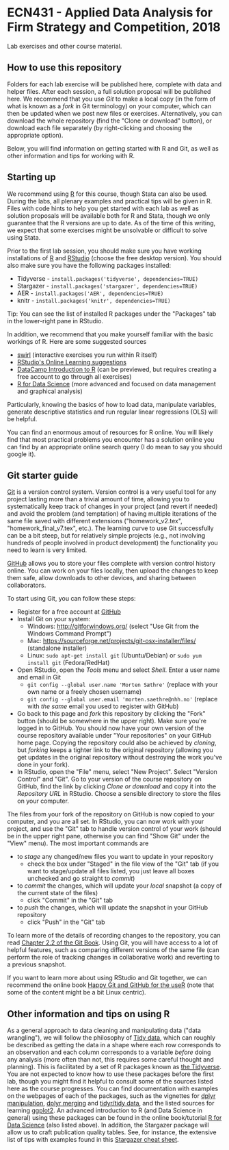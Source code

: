# ECN431 - Applied Data Analysis for Firm Strategy and Competition, 2018

Lab exercises and other course material.


## How to use this repository

Folders for each lab exercise will be published here, complete with data and helper files. After each session, a full solution proposal will be published here. We recommend that you use *Git* to make a local copy (in the form of what is known as a *fork* in Git terminology) on your computer, which can then be updated when we post new files or exercises. Alternatively, you can download the whole repository (find the "Clone  or download" button), or download each file separately (by right-clicking and choosing the appropriate option).

Below, you will find information on getting started with R and Git, as well as other information and tips for working with R.


## Starting up

We recommend using [R](https://www.r-project.org/) for this course, though Stata can also be used. During the labs, all plenary examples and practical tips will be given in R. Files with code hints to help you get started with each lab as well as solution proposals will be available both for R and Stata, though we only guarantee that the R versions are up to date. As of the time of this writing, we expect that some exercises might be unsolvable or difficult to solve using Stata.

Prior to the first lab session, you should make sure you have working installations of [R](https://cran.uib.no/) and [RStudio](https://www.rstudio.com/products/rstudio/download/) (choose the free desktop version). You should also make sure you have the following packages installed:
* Tidyverse - `install.packages('tidyverse', dependencies=TRUE)`
* Stargazer - `install.packages('stargazer', dependencies=TRUE)`
* AER - `install.packages('AER', dependencies=TRUE)`
* knitr - `install.packages('knitr', dependencies=TRUE)`

Tip: You can see the list of installed R packages under the "Packages" tab in the lower-right pane in RStudio.

In addition, we recommend that you make yourself familiar with the basic workings of R. Here are some suggested sources
* [swirl](http://swirlstats.com/) (interactive exercises you run within R itself)
* [RStudio's Online Learning suggestions](https://www.rstudio.com/online-learning/)
* [DataCamp Introduction to R](https://www.datacamp.com/courses/free-introduction-to-r) (can be previewed, but requires creating a free account to go through all exercises)
* [R for Data Science](http://r4ds.had.co.nz/) (more advanced and focused on data management and graphical analysis)

Particularly, knowing the basics of how to load data, manipulate variables, generate descriptive statistics and run regular linear regressions (OLS) will be helpful.

You can find an enormous amout of resources for R online. You will likely find that most practical problems you encounter has a solution online you can find by an appropriate online search query (I do mean to say you should google it).


## Git starter guide

[Git](https://en.wikipedia.org/wiki/Git) is a version control system. Version control is a very useful tool for any project lasting more than a trivial amount of time, allowing you to systematically keep track of changes in your project (and revert if needed) and avoid the problem (and temptation) of having multiple iterations of the same file saved with different extensions ("homework_v2.tex", "homework_final_v7.tex", etc.). The learning curve to use Git successfully can be a bit steep, but for relatively simple projects (e.g., not involving hundreds of people involved in product development) the functionality you need to learn is very limited.

[GitHub](https://github.com/) allows you to store your files complete with version control history online. You can work on your files locally, then upload the changes to keep them safe, allow downloads to other devices, and sharing between collaborators.

To start using Git, you can follow these steps:
* Register for a free account at [GitHub](https://github.com/)
* Install Git on your system:
    * Windows: http://gitforwindows.org/ (select "Use Git from the Windows Command Prompt")
    * Mac: https://sourceforge.net/projects/git-osx-installer/files/ (standalone installer)
    * Linux: `sudo apt-get install git` (Ubuntu/Debian) or `sudo yum install git` (Fedora/RedHat)
* Open RStudio, open the *Tools* menu and select *Shell*. Enter a user name and email in Git
    - `git config --global user.name 'Morten Sæthre'` (replace with your own name or a freely chosen username)
    - `git config --global user.email 'morten.saethre@nhh.no'` (replace with *the same* email you used to register with GitHub)
* Go back to this page and *fork* this repository by clicking the "Fork" button (should be somewhere in the upper right). Make sure you're logged in to GitHub. You should now have your own version of the course repository available under "Your repositories" on your GitHub home page. Copying the repository could also be achieved by *cloning*, but *forking* keeps a tighter link to the original repository (allowing you get updates in the original repository without destroying the work you've done in your fork).
* In RStudio, open the "File" menu, select "New Project". Select "Version Control" and "Git". Go to your version of the course repository on GitHub, find the link by clicking *Clone or download* and copy it into the *Repository URL* in RStudio. Choose a sensible directory to store the files on your computer.

The files from your fork of the repository on GitHub is now copied to your computer, and you are all set. In RStudio, you can now work with your project, and use the "Git" tab to handle version control of your work (should be in the upper right pane, otherwise you can find "Show Git" under the "View" menu). The most important commands are
* to *stage* any changed/new files you want to update in your repository
    - check the box under "Staged" in the file view of the "Git" tab (if you want to stage/update all files listed, you just leave all boxes unchecked and go straight to *commit*)
* to *commit* the changes, which will update your *local* snapshot (a copy of the current state of the files)
    - click "Commit" in the "Git" tab
* to *push* the changes, which will update the snapshot in your GitHub repository
    - click "Push" in the "Git" tab

To learn more of the details of recording changes to the repository, you can read [Chapter 2.2 of the Git Book](https://git-scm.com/book/en/v2/Git-Basics-Recording-Changes-to-the-Repository). Using Git, you will have access to a lot of helpful features, such as comparing different versions of the same file (can perform the role of tracking changes in collaborative work) and reverting to a previous snapshot.

If you want to learn more about using RStudio and Git together, we can recommend the online book [Happy Git and GitHub for the useR](http://happygitwithr.com/) (note that some of the content might be a bit Linux centric).


## Other information and tips on using R

As a general approach to data cleaning and manipulating data ("data wrangling"), we will follow the philosophy of [Tidy data](http://vita.had.co.nz/papers/tidy-data.html), which can roughly be described as getting the data in a shape where each row corresponds to an observation and each column corresponds to a variable *before* doing any analysis (more often than not, this requires some careful thought and planning). This is facilitated by a set of R packages known as [the Tidyverse](https://www.tidyverse.org/). You are not expected to know how to use these packages before the first lab, though you might find it helpful to consult some of the sources listed here as the course progresses. You can find documentation with examples on the webpages of each of the packages, such as the vignettes for [dplyr manipulation](http://dplyr.tidyverse.org/articles/dplyr.html), [dplyr merging](http://dplyr.tidyverse.org/articles/two-table.html) and [tidyr/tidy data](http://tidyr.tidyverse.org/articles/tidy-data.html), and the listed sources for learning [ggplot2](http://ggplot2.tidyverse.org/). An advanced introduction to R (and Data Science in general) using these packages can be found in the online book/tutorial [R for Data Science](http://r4ds.had.co.nz/) (also listed above). In addition, the Stargazer package will allow us to craft publication quality tables. See, for instance, the extensive list of tips with examples found in this [Stargazer cheat sheet](https://www.jakeruss.com/cheatsheets/stargazer/).